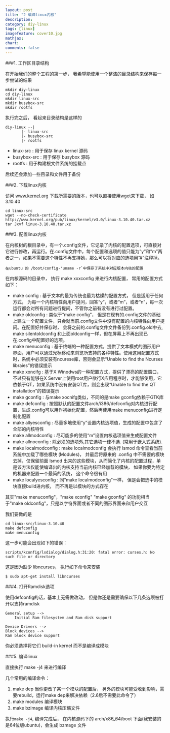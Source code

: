```yaml
---
layout: post
title: "2-编译linux内核"
description:
category: diy-linux
tags: [linux]
imagefeature: cover10.jpg
mathjax: 
chart:
comments: false
---
```


###1. 工作区目录结构
  
在开始我们的整个工程的第一步， 我希望能使用一个整洁的目录结构来保存每一步尝试的结果  
  
	mkdir diy-linux
	cd diy-linux
	mkdir linux-src
	mkdir busybox-src
	mkdir rootfs
    
执行完之后， 看起来目录结构是这样的  
  
	diy-linux --|
		   |- linux-src
		   |- busybox-src
		   |- rootfs
                
+ linux-src : 用于保存 linux kernel 源码  
+ busybox-src : 用于保存 busybox 源码  
+ rootfs : 用于构建根文件系统的挂载点  

后续还会添加一些目录和文件用于备份
  
###2. 下载linux内核  
  
访问 www.kernel.org 下载所需要的版本，也可以直接使用wget来下载， 如 3.10.40
  
	cd linux-src
	wget --no-check-certificate http://www.kernel.org/pub/linux/kernel/v3.0/linux-3.10.40.tar.xz  
	tar Jxvf linux-3.10.40.tar.xz
    
###3. 配置linux内核  
  
在内核树的根目录中，有一个.config文件，它记录了内核的配置选项，可直接对它进行修改，再运行。在.config文件中，每个配置和选项的值只能为”y”和”m”两者之一，如果不需要这个特性不再支持她，那么可以将对应的选项用”#”注释掉。

	在ubuntu 的 /boot/config-'uname -r`中保存了系统中对应版本内核的配置 
  
在内核源码的目录中， 执行 make xxxconfig 来进行内核配置， 常用的配置方式如下：  
  
+ make config  : 基于文本的最为传统也最为枯燥的配置方式， 但是适用于任何方式， 为每一个内核特性向用户提问，回答“y”，或者“m”，或者“n”，每一次运行都会对所有问题进行提问，不管你之前有没有进行过配置。 
+ make oldconfig : 类似于“make config”， 但是在现有的.config文件的基础上建立一个配置文件，只会就当前.config文件中没有配置的内核特性向用户提问。在配置好并保存时， 会将之前的.config文件文件备份到.config.old中去, make silentoldconfig 和上面oldconfig一样，但在屏幕上不再出现已在.config中配置好的选项。    
+ make menuconfig : 基于终端的一种配置方式，提供了文本模式的图形用户界面，用户可以通过光标移动来浏览所支持的各种特性。使用这用配置方式时，系统中必须安装有ncurese库，否则会显示“Unable to find the Ncurses libraies”的错误提示 
+ make xoncifg : 基于X Winodws的一种配置方式，提供了漂亮的配置窗口，不过只有能够在X Server上使用root用户欲行X应用程序时，才能够使用，它依赖于QT，如果系统中没有安装QT库，则会出现“Unable to find the QT installation”的错误提示 
+ make gconfig : 与make xocnifg类似，不同的是make gconfig依赖于GTK库    
+ make defconfig : 按照默认的配置文件arch/i386/defconfig对内核进行配置，生成.config可以用作初始化配置，然后再使用make menuconfig进行定制化配置 
+ make allyesconfig : 尽量多地使用“y”设置内核选项值，生成的配置中包含了全部的内核特性 
+ make allmodconfig : 尽可能多的使用“m”设置内核选项值来生成配置文件 
+ make allnoconfig : 除必须的选项外,其它选项一律不选. (常用于嵌入式系统).
+ make localmodconfig : make localmodconfig 会执行 lsmod 命令查看当前系统中加载了哪些模块 (Modules)， 并最后将原来的 .config 中不需要的模块去掉，仅保留前面 lsmod 出来的这些模块，从而简化了内核的配置过程，单是该方法仅能使编译出的内核支持当前内核已经加载的模块， 如果你要为特定的机器来配置一个最简的系统， 这个命令很有用 
+ make localyesconfig : 同“make localmodconfig”一样， 但是会把选中的模块直接build进内核， 而不再是以模块的方式存在 

其实"make menuconfig"，"make xconfig" "make gconfig" 的功能相当于"make oldconfig"，只是以字符界面或者不同的图形界面来和用户交互 
  
我们要做的是  
  
	cd linux-src/linux-3.10.40
	make defconfig
	make menuconfig

这一步可能会出现如下的错误：

    scripts/kconfig/lxdialog/dialog.h:31:20: fatal error: curses.h: No such file or directory

这是因为缺少 libncurses， 执行如下命令来安装

    $ sudo apt-get install libncurses

###4. 打开Ramdisk选项  
  
使用defconfig的话，基本上无需做改动，  但是你还是需要确保以下几条选项被打开以支持ramdisk  

	General setup -->
		Initial Ram filesystem and Ram disk support
    
	Device Drivers -->
	Block devices -->
	Ram block device support  
            
你必须选择将它们 build-in kernel 而不是编译成模块
  
###5. 编译linux
  
直接执行 make -j4 来进行编译  
  
几个常用的编译命令： 
 
1. make dep  	当你更改了某一个模块的配置后， 另外的模块可能受收到影响，需要rebuild，运行make dep来解决依赖（2.6后不需要此命令了）
2. make modules	编译模块
3. make bzimage	编译内核压缩文件
  
执行`make -j4`, 编译完成后， 在内核源码下的 arch/x86_64/boot 下面(我安装的是64位版ubuntu)，会生成 bzmage 文件
